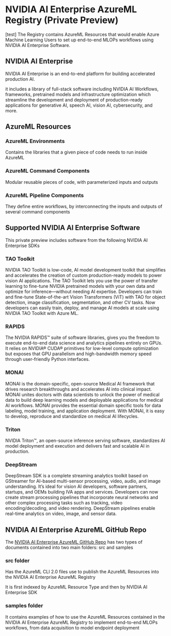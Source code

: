 # NVIDIA AI Enterprise AzureML Registry (Private Preview)
[test]
The Registry contains AzureML Resources that would enable Azure Machine Learning Users to set up end-to-end MLOPs workflows using NVIDIA AI Enterprise Software.

## NVIDIA AI Enterprise

NVIDIA AI Enterprise is an end-to-end platform for building accelerated production AI.

it includes a library of full-stack software including NVIDIA AI Workflows, frameworks, pretrained models and infrastructure optimization which streamline the development and deployment of production-ready applications for generative AI, speech AI, vision AI, cybersecurity, and more.

## AzureML Resources

### AzureML Environments

Contains the libraries that a given piece of code needs to run inside AzureML

### AzureML Command Components

Modular reusable pieces of code, with parameterized inputs and outputs

### AzureML Pipeline Components

They define entire workflows, by interconnecting the inputs and outputs of several command components

## Supported NVIDIA AI Enterprise Software

This private preview includes software from the following NVIDIA AI Enterprise SDKs

### TAO Toolkit

NVIDIA TAO Toolkit is low-code, AI model development toolkit that simplifies and accelerates the creation of custom production-ready models to power vision AI applications. The TAO Toolkit lets you use the power of transfer learning to fine-tune NVIDIA pretrained models with your own data and optimize for inference—without needing AI expertise. Developers can train and fine-tune State-of-the-art Vision Transformers (ViT) with TAO for object detection, image classification, segmentation, and other CV tasks. Now developers can easily train, deploy, and manage AI models at scale using NVIDIA TAO Toolkit with Azure ML. 

### RAPIDS

The NVIDIA RAPIDS™ suite of software libraries, gives you the freedom to execute end-to-end data science and analytics pipelines entirely on GPUs. It relies on NVIDIA® CUDA® primitives for low-level compute optimization but exposes that GPU parallelism and high-bandwidth memory speed through user-friendly Python interfaces.

### MONAI

MONAI is the domain-specific, open-source Medical AI framework that drives research breakthroughs and accelerates AI into clinical impact. MONAI unites doctors with data scientists to unlock the power of medical data to build deep learning models and deployable applications for medical AI workflows. MONAI provides the essential domain specific tools for data labeling, model training, and application deployment. With MONAI, it is easy to develop, reproduce and standardize on medical AI lifecycles.

### Triton

NVIDIA Triton™, an open-source inference serving software, standardizes AI model deployment and execution and delivers fast and scalable AI in production.

### DeepStream

DeepStream SDK is a complete streaming analytics toolkit based on GStreamer for AI-based multi-sensor processing, video, audio, and image understanding. It’s ideal for vision AI developers, software partners, startups, and OEMs building IVA apps and services. Developers can now create stream processing pipelines that incorporate neural networks and other complex processing tasks such as tracking, video encoding/decoding, and video rendering. DeepStream pipelines enable real-time analytics on video, image, and sensor data.

## NVIDIA AI Enterprise AzureML GitHub Repo
The [NVIDIA AI Enterprise AzureML GitHub Repo](https://github.com/NVIDIA/NVIDIA_AI_Enterprise_AzureML/tree/main) has two types of documents contained into two main folders: src and samples


### src folder
Has the AzureML CLI 2.0 files use to publish the AzureML Resources into the NVIDIA AI Enterprise AzureML Registry

It is first indexed by AzureML Resource Type and then by NVIDIA AI Enterprise SDK


### samples folder

It contains examples of how to use the AzureML Resources contained in the NVIDIA AI Enterprise AzureML Registry to implement end-to-end MLOPs workflows, from data acquisition to model endpoint deployment



